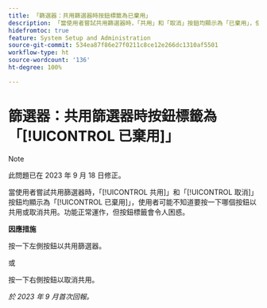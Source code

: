 ```yaml
---
title: 「篩選器：共用篩選器時按鈕標籤為已棄用」
description: 「當使用者嘗試共用篩選器時，「共用」和「取消」按鈕均顯示為「已棄用」，使用者可能不知道要按一下哪個按鈕以共用或取消共用。功能正常運作，但按鈕標籤會令人困惑。」
hidefromtoc: true
feature: System Setup and Administration
source-git-commit: 534ea87f86e27f0211c8ce12e266dc1310af5501
workflow-type: ht
source-wordcount: '136'
ht-degree: 100%

---
```



# 篩選器：共用篩選器時按鈕標籤為「[!UICONTROL 已棄用]」

>[!NOTE]
>
>此問題已在 2023 年 9 月 18 日修正。

當使用者嘗試共用篩選器時，「[!UICONTROL 共用]」和「[!UICONTROL 取消]」按鈕均顯示為「[!UICONTROL 已棄用]」，使用者可能不知道要按一下哪個按鈕以共用或取消共用。功能正常運作，但按鈕標籤會令人困惑。

**因應措施**

按一下左側按鈕以共用篩選器。

或

按一下右側按鈕以取消共用。

_於 2023 年 9 月首次回報。_
